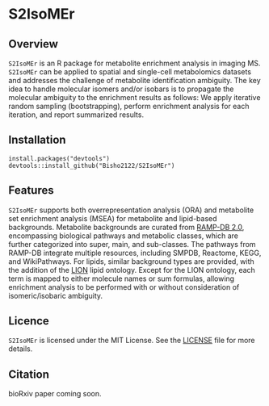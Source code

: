 # S2IsoMEr

## Overview

`S2IsoMEr` is an R package for metabolite enrichment analysis in imaging MS. `S2IsoMEr` can be applied to spatial and single-cell metabolomics datasets and addresses the challenge of metabolite identification ambiguity. The key idea to handle molecular isomers and/or isobars is to propagate the molecular ambiguity to the enrichment results as follows: We apply iterative random sampling (bootstrapping), perform enrichment analysis for each iteration, and report summarized results.

## Installation

```         
install.packages("devtools")
devtools::install_github("Bisho2122/S2IsoMEr")
```

## Features

`S2IsoMEr` supports both overrepresentation analysis (ORA) and metabolite set enrichment analysis (MSEA) for metabolite and lipid-based backgrounds. Metabolite backgrounds are curated from [RAMP-DB 2.0](https://academic.oup.com/bioinformatics/article/39/1/btac726/6827287), encompassing biological pathways and metabolic classes, which are further categorized into super, main, and sub-classes. The pathways from RAMP-DB integrate multiple resources, including SMPDB, Reactome, KEGG, and WikiPathways. For lipids, similar background types are provided, with the addition of the [LION](http://lipidontology.com/) lipid ontology. Except for the LION ontology, each term is mapped to either molecule names or sum formulas, allowing enrichment analysis to be performed with or without consideration of isomeric/isobaric ambiguity.

## Licence

`S2IsoMEr` is licensed under the MIT License. See the [LICENSE](https://github.com/bisho2122/S2IsoMEr?tab=MIT-1-ov-file) file for more details.

## Citation

bioRxiv paper coming soon.
